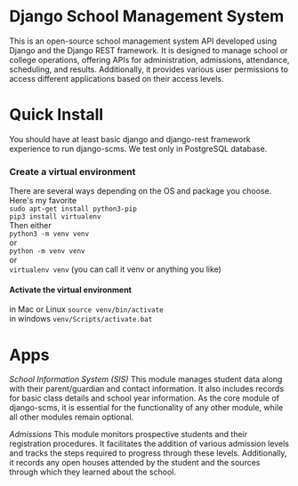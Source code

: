 # Django School Management System
This is an open-source school management system API developed using Django and the Django REST framework. It is designed to manage school or college operations, offering APIs for administration, admissions, attendance, scheduling, and results. Additionally, it provides various user permissions to access different applications based on their access levels.


# Quick Install
You should have at least basic django and django-rest framework experience to run django-scms. We test only in PostgreSQL database.

### Create a virtual environment

There are several ways depending on the OS and package you choose. Here's my favorite  
`sudo apt-get install python3-pip`  
`pip3 install virtualenv`  
Then either  
`python3 -m venv venv`  
or  
`python -m venv venv`  
or  
`virtualenv venv` (you can call it venv or anything you like)

#### Activate the virtual environment  

in Mac or Linux
`source venv/bin/activate`  
in windows
`venv/Scripts/activate.bat`  

# Apps

*School Information System (SIS)*
This module manages student data along with their parent/guardian and contact information. It also includes records for basic class details and school year information. As the core module of django-scms, it is essential for the functionality of any other module, while all other modules remain optional.

*Admissions*
This module monitors prospective students and their registration procedures. It facilitates the addition of various admission levels and tracks the steps required to progress through these levels. Additionally, it records any open houses attended by the student and the sources through which they learned about the school.

